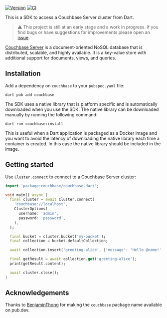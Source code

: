 [![Version](https://badgen.net/pub/v/couchbase)](https://pub.dev/packages/couchbase)
[![CI](https://github.com/blaugold/couchbase-dart/actions/workflows/ci.yaml/badge.svg)](https://github.com/blaugold/couchbase-dart/actions/workflows/ci.yaml)

This is a SDK to access a Couchbase Server cluster from Dart.

> ⚠️ This project is still at an early stage and a work in progress. If you find
> bugs or have suggestions for improvements please open an [issue][issues].

[Couchbase Server][couchbase] is a document-oriented NoSQL database that is
distributed, scalable, and highly available. It is a key-value store with
additional support for documents, views, and queries.

## Installation

Add a dependency on `couchbase` to your `pubspec.yaml` file:

```shell
dart pub add couchbase
```

The SDK uses a native library that is platform specific and is automatically
downloaded when you use the SDK. The native library can be downloaded manually
by running the following command:

```shell
dart run couchbase:install
```

This is useful when a Dart application is packaged as a Docker image and you
want to avoid the latency of downloading the native library each time a
container is created. In this case the native library should be included in the
image.

## Getting started

Use `Cluster.connect` to connect to a Couchbase Server cluster:

```dart
import 'package:couchbase/couchbase.dart';

void main() async {
  final cluster = await Cluster.connect(
    'couchbase://localhost',
    ClusterOptions(
      username: 'admin',
      password: 'password',
    ),
  );

  final bucket = cluster.bucket('my-bucket');
  final collection = bucket.defaultCollection;

  await collection.insert('greeting-alice', {'message': 'Hello @name!', 'name': 'Alice'});

  final getResult = await collection.get('greeting-alice');
  print(getResult.content);

  await cluster.close();
}
```

## Acknowledgements

Thanks to [BenjaminThong](https://github.com/BenjaminThong) for making the
`couchbase` package name available on pub.dev.

[couchbase]: https://docs.couchbase.com/home/server.html
[issues]: https://github.com/blaugold/couchbase-dart/issues
